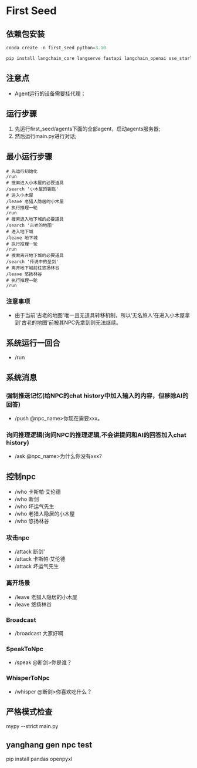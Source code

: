 # First Seed

## 依赖包安装
```python
conda create -n first_seed python=3.10 

pip install langchain_core langserve fastapi langchain_openai sse_starlette faiss-cpu loguru mypy
```

## 注意点
- Agent运行的设备需要挂代理；

## 运行步骤

1. 先运行first_seed/agents下面的全部agent，启动agents服务器;
2. 然后运行main.py进行对话;

## 最小运行步骤
```shell
# 先运行初始化
/run
# 搜索进入小木屋的必要道具
/search '小木屋的钥匙'
# 进入小木屋
/leave 老猎人隐居的小木屋
# 执行推理一轮
/run
# 搜索进入地下城的必要道具
/search '古老的地图'
# 进入地下城
/leave 地下城
# 执行推理一轮
/run
# 搜索离开地下城的必要道具
/search '传说中的圣剑'
# 离开地下城前往悠扬林谷
/leave 悠扬林谷
# 执行推理一轮
/run
```

### 注意事项
- 由于当前'古老的地图'唯一且无道具转移机制，所以‘无名旅人’在进入小木屋拿到'古老的地图'前被其NPC先拿到则无法继续。

## 系统运行一回合
- /run

## 系统消息
### 强制推送记忆(给NPC的chat history中加入输入的内容，但移除AI的回答)
- /push @npc_name>你现在需要xxx。

### 询问推理逻辑(询问NPC的推理逻辑,不会讲提问和AI的回答加入chat history)
- /ask @npc_name>为什么你没有xxx?


## 控制npc
- /who 卡斯帕·艾伦德
- /who 断剑
- /who 坏运气先生
- /who 老猎人隐居的小木屋
- /who 悠扬林谷

### 攻击npc
- /attack 断剑'
- /attack 卡斯帕·艾伦德
- /attack 坏运气先生

### 离开场景
- /leave 老猎人隐居的小木屋
- /leave 悠扬林谷

### Broadcast
- /broadcast 大家好啊

### SpeakToNpc
- /speak @断剑>你是谁？

### WhisperToNpc
- /whisper @断剑>你喜欢吃什么？


## 严格模式检查
mypy --strict main.py






## yanghang gen npc test

pip install pandas openpyxl
